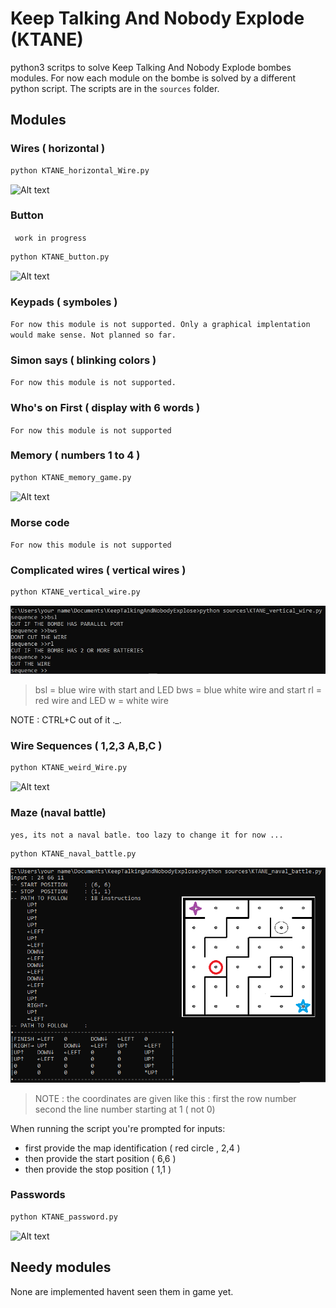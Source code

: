 # Keep Talking And Nobody Explode (KTANE)

python3 scritps to solve Keep Talking And Nobody Explode bombes modules.
For now each module on the bombe is solved by a different python script.
The scripts are in the `sources` folder.

## Modules

### Wires ( horizontal )

```sh
python KTANE_horizontal_Wire.py
```
![Alt text](/data/img.jpg?raw=true )

### Button

`` work in progress``
```sh
python KTANE_button.py
```
![Alt text](/data/img.jpg?raw=true )

### Keypads ( symboles )

``For now this module is not supported. Only a graphical implentation would make sense.
Not planned so far.``

### Simon says ( blinking colors )

``For now this module is not supported.``

### Who's on First ( display with 6 words )

``For now this module is not supported``

### Memory ( numbers 1 to 4 )

```sh
python KTANE_memory_game.py
```
![Alt text](/data/img.jpg?raw=true )

### Morse code

``For now this module is not supported``

### Complicated wires ( vertical wires )

```sh
python KTANE_vertical_wire.py
```
![Alt text](/data/KTANE_vertical_wire.jpg?raw=true )

> bsl = blue wire with start and LED
> bws = blue white wire and start
> rl  = red wire and LED
> w   = white wire

NOTE : CTRL+C out of it ._.

### Wire Sequences ( 1,2,3 A,B,C )

```sh
python KTANE_weird_Wire.py
```
![Alt text](/data/img.jpg?raw=true )

### Maze (naval battle)

``yes, its not a naval batle. too lazy to change it for now ...``
```sh
python KTANE_naval_battle.py
```
![Alt text](/data/KTANE_naval_battle.jpg?raw=true )

> NOTE : the coordinates are given like this :
> first the row number
> second the line number
> starting at 1 ( not 0)

When running the script you're prompted for inputs:
- first provide the map identification ( red circle , 2,4 )
- then  provide the start position ( 6,6 )
- then  provide the stop  position ( 1,1 )

### Passwords

```sh
python KTANE_password.py
```
![Alt text](/data/img.jpg?raw=true )

## Needy modules

None are implemented havent seen them in game yet.
